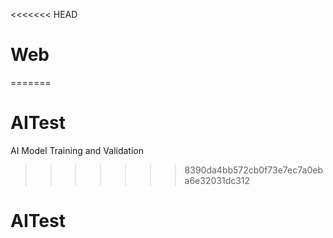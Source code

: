 <<<<<<< HEAD
# Web
=======
# AITest
AI Model Training and Validation
>>>>>>> 8390da4bb572cb0f73e7ec7a0eba6e32031dc312
# AITest
